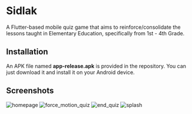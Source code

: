 # Sidlak
A Flutter-based mobile quiz game that aims to reinforce/consolidate the lessons taught in Elementary Education, specifically from 1st - 4th Grade.

## Installation
An APK file named **app-release.apk** is provided in the repository. You can just download it and install it on your Android device.

## Screenshots
![homepage](https://github.com/keyboardhit212/Sidlak/assets/136884319/547cbead-f94f-493c-818e-2b97805f49fa)
![force_motion_quiz](https://github.com/keyboardhit212/Sidlak/assets/136884319/540c823e-9aaf-454d-a3b0-4cc4ea518c23)
![end_quiz](https://github.com/keyboardhit212/Sidlak/assets/136884319/4e1d7e98-192f-49a0-80c8-b18c5ef4d6b8)
![splash](https://github.com/keyboardhit212/Sidlak/assets/136884319/a3471fdb-d0ef-4e8f-9784-3ea6665c74a6)
